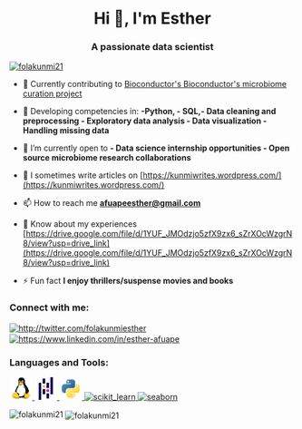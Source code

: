 <h1 align="center">Hi 👋, I'm Esther</h1>
<h3 align="center">A passionate data scientist</h3>

<p align="left"> <a href="https://github.com/ryo-ma/github-profile-trophy"><img src="https://github-profile-trophy.vercel.app/?username=folakunmi21" alt="folakunmi21" /></a> </p>

- 🧪 Currently contributing to [Bioconductor's Bioconductor's microbiome curation project](https://bugsigdb.org/Main_Page)

- 🌱 Developing competencies in: **-Python, - SQL,- Data cleaning and preprocessing - Exploratory data analysis - Data visualization - Handling missing data**

- 👯 I’m currently open to **- Data science internship opportunities - Open source microbiome research collaborations**

- 📝 I sometimes write articles on [https://kunmiwrites.wordpress.com/](https://kunmiwrites.wordpress.com/)

- 📫 How to reach me **afuapeesther@gmail.com**

- 📄 Know about my experiences [https://drive.google.com/file/d/1YUF_JMOdzjo5zfX9zx6_sZrXOcWzgrN8/view?usp=drive_link](https://drive.google.com/file/d/1YUF_JMOdzjo5zfX9zx6_sZrXOcWzgrN8/view?usp=drive_link)

- ⚡ Fun fact **I enjoy thrillers/suspense movies and books**

<h3 align="left">Connect with me:</h3>
<p align="left">
<a href="https://twitter.com/http://twitter.com/folakunmiesther" target="blank"><img align="center" src="https://raw.githubusercontent.com/rahuldkjain/github-profile-readme-generator/master/src/images/icons/Social/twitter.svg" alt="http://twitter.com/folakunmiesther" height="30" width="40" /></a>
<a href="https://linkedin.com/in/https://www.linkedin.com/in/esther-afuape" target="blank"><img align="center" src="https://raw.githubusercontent.com/rahuldkjain/github-profile-readme-generator/master/src/images/icons/Social/linked-in-alt.svg" alt="https://www.linkedin.com/in/esther-afuape" height="30" width="40" /></a>
</p>

<h3 align="left">Languages and Tools:</h3>
<p align="left"> <a href="https://www.linux.org/" target="_blank" rel="noreferrer"> <img src="https://raw.githubusercontent.com/devicons/devicon/master/icons/linux/linux-original.svg" alt="linux" width="40" height="40"/> </a> <a href="https://pandas.pydata.org/" target="_blank" rel="noreferrer"> <img src="https://raw.githubusercontent.com/devicons/devicon/2ae2a900d2f041da66e950e4d48052658d850630/icons/pandas/pandas-original.svg" alt="pandas" width="40" height="40"/> </a> <a href="https://www.python.org" target="_blank" rel="noreferrer"> <img src="https://raw.githubusercontent.com/devicons/devicon/master/icons/python/python-original.svg" alt="python" width="40" height="40"/> </a> <a href="https://scikit-learn.org/" target="_blank" rel="noreferrer"> <img src="https://upload.wikimedia.org/wikipedia/commons/0/05/Scikit_learn_logo_small.svg" alt="scikit_learn" width="40" height="40"/> </a> <a href="https://seaborn.pydata.org/" target="_blank" rel="noreferrer"> <img src="https://seaborn.pydata.org/_images/logo-mark-lightbg.svg" alt="seaborn" width="40" height="40"/> </a> </p>

<p><img align="left" src="https://github-readme-stats.vercel.app/api/top-langs?username=folakunmi21&show_icons=true&locale=en&layout=compact" alt="folakunmi21" /></p>

<p>&nbsp;<img align="center" src="https://github-readme-stats.vercel.app/api?username=folakunmi21&show_icons=true&locale=en" alt="folakunmi21" /></p>
